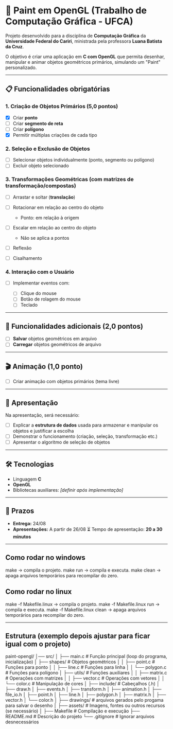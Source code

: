 
# 🎨 Paint em OpenGL (Trabalho de Computação Gráfica - UFCA)

Projeto desenvolvido para a disciplina de **Computação Gráfica** da **Universidade Federal do Cariri**, ministrada pela professora **Luana Batista da Cruz**.

O objetivo é criar uma aplicação em **C com OpenGL** que permita desenhar, manipular e animar objetos geométricos primários, simulando um "Paint" personalizado.

---

## 📋 Funcionalidades obrigatórias

### 1. Criação de Objetos Primários (5,0 pontos)

* [X] Criar **ponto**
* [ ] Criar **segmento de reta**
* [ ] Criar **polígono**
* [X] Permitir múltiplas criações de cada tipo

### 2. Seleção e Exclusão de Objetos

* [ ] Selecionar objetos individualmente (ponto, segmento ou polígono)
* [ ] Excluir objeto selecionado

### 3. Transformações Geométricas (com matrizes de transformação/compostas)

* [ ] Arrastar e soltar (**translação**)
* [ ] Rotacionar em relação ao centro do objeto

  * Ponto: em relação à origem
* [ ] Escalar em relação ao centro do objeto

  * Não se aplica a pontos
* [ ] Reflexão
* [ ] Cisalhamento

### 4. Interação com o Usuário

* [ ] Implementar eventos com:

  * [ ] Clique do mouse
  * [ ] Botão de rolagem do mouse
  * [ ] Teclado

---

## 📂 Funcionalidades adicionais (2,0 pontos)

* [ ] **Salvar** objetos geométricos em arquivo
* [ ] **Carregar** objetos geométricos de arquivo

---

## 🎬 Animação (1,0 ponto)

* [ ] Criar animação com objetos primários (tema livre)

---

## 📑 Apresentação

Na apresentação, será necessário:

* [ ] Explicar a **estrutura de dados** usada para armazenar e manipular os objetos e justificar a escolha
* [ ] Demonstrar o funcionamento (criação, seleção, transformação etc.)
* [ ] Apresentar o algoritmo de seleção de objetos

---

## 🛠 Tecnologias

* Linguagem **C**
* **OpenGL**
* Bibliotecas auxiliares: *\[definir após implementação]*

---

## 📅 Prazos

* **Entrega:** 24/08
* **Apresentações:** A partir de 26/08
  ⏳ Tempo de apresentação: **20 a 30 minutos**
---
## Como rodar   no windows 
make → compila o projeto.
make run → compila e executa.
make clean → apaga arquivos temporários para recompilar do zero.
## Como rodar no linux
make -f Makefile.linux → compila o projeto.
make -f Makefile.linux run → compila e executa.
make -f Makefile.linux clean → apaga arquivos temporários para recompilar do zero.

---
## Estrutura (exemplo depois ajustar para ficar igual com o projeto)
paint-opengl/
│── src/
│   ├── main.c                 # Função principal (loop do programa, inicialização)
│   ├── shapes/                # Objetos geométricos
│   │   ├── point.c             # Funções para ponto
│   │   ├── line.c              # Funções para linha
│   │   └── polygon.c           # Funções para polígono
│   ├── utils/                 # Funções auxiliares
│   │   ├── matrix.c            # Operações com matrizes
│   │   ├── vector.c            # Operações com vetores
│   │   └── color.c             # Manipulação de cores
│
├── include/                   # Cabeçalhos (.h)
│   ├── draw.h
│   ├── events.h
│   ├── transform.h
│   ├── animation.h
│   ├── file_io.h
│   ├── point.h
│   ├── line.h
│   ├── polygon.h
│   ├── matrix.h
│   ├── vector.h
│   └── color.h
│
├── drawings/  # arquivos gerados pelo progama para salvar o desenho
│
├── assets/                    # Imagens, fontes ou outros recursos (se necessário)
│
├── Makefile                   # Compilação e execução
├── README.md                  # Descrição do projeto
└── .gitignore                 # Ignorar arquivos desnecessários
